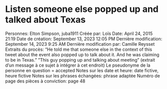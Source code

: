 # Listen someone else popped up and talked about Texas

Personnes: Elton Simpson, juba1911
Créée par: Loïs
Date: April 24, 2015 21:19
Date de création: September 13, 2023 12:05 PM
Dernière modification: September 14, 2023 9:25 AM
Dernière modification par: Camille Reysset
Extraits du procès: “He told me that someone else in the context of this tweet about the event also popped up to talk about it. And he was claiming to be in Texas.”
”This guy popping up and talking
about meeting” (extrait d’un message à ce sujet à intégrer à cet endroit)
Le pseudonyme de la personne en question = accepted
Notes sur les date et heure: date fictive, heure fictive
Notes sur les phrases échangées: phrase adaptée
Numéro de page des pièces à conviction: page 48